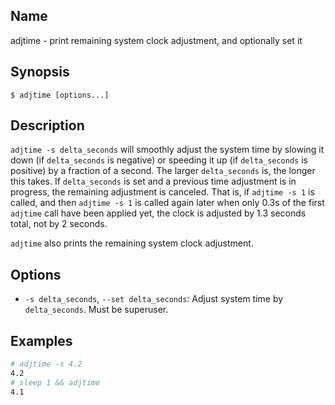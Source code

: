 ## Name

adjtime - print remaining system clock adjustment, and optionally set it

## Synopsis

```**sh
$ adjtime [options...]
```

## Description

`adjtime -s delta_seconds` will smoothly adjust the system time by slowing it
down (if `delta_seconds` is negative) or speeding it up (if `delta_seconds` is
positive) by a fraction of a second. The larger `delta_seconds` is, the longer
this takes. If `delta_seconds` is set and a previous time adjustment is in
progress, the remaining adjustment is canceled. That is, if `adjtime -s 1` is
called, and then `adjtime -s 1` is called again later when only 0.3s of the
first `adjtime` call have been applied yet, the clock is adjusted by 1.3
seconds total, not by 2 seconds.

`adjtime` also prints the remaining system clock adjustment.

## Options

-   `-s delta_seconds`, `--set delta_seconds`: Adjust system time by
    `delta_seconds`. Must be superuser.

## Examples

```sh
# adjtime -s 4.2
4.2
# sleep 1 && adjtime
4.1
```

